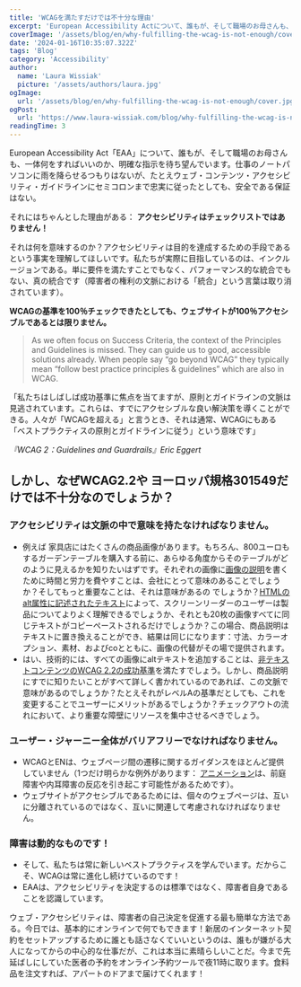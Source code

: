 ```yaml
---
title: 'WCAGを満たすだけでは不十分な理由'
excerpt: 'European Accessibility Actについて、誰もが、そして職場のお母さんも、一体何をすればいいのか、明確な指示を待ち望んでいます。仕事のノートパソコンに雨を降らせるつもりはないが、 ...'
coverImage: '/assets/blog/en/why-fulfilling-the-wcag-is-not-enough/cover.png'
date: '2024-01-16T10:35:07.322Z'
tags: 'Blog'
category: 'Accessibility'
author:
  name: 'Laura Wissiak'
  picture: '/assets/authors/laura.jpg'
ogImage:
  url: '/assets/blog/en/why-fulfilling-the-wcag-is-not-enough/cover.jpg'
ogPost:
  url: 'https://www.laura-wissiak.com/blog/why-fulfilling-the-wcag-is-not-enough'
readingTime: 3
---
```


European Accessibility Act「EAA」について、誰もが、そして職場のお母さんも、一体何をすればいいのか、明確な指示を待ち望んでいます。仕事のノートパソコンに雨を降らせるつもりはないが、たとえウェブ・コンテンツ・アクセシビリティ・ガイドラインにセミコロンまで忠実に従ったとしても、安全である保証はない。

それにはちゃんとした理由がある： **アクセシビリティはチェックリストではありません！**

それは何を意味するのか？アクセシビリティは目的を達成するための手段であるという事実を理解してほしいです。私たちが実際に目指しているのは、インクルージョンである。単に要件を満たすことでもなく、パフォーマンス的な統合でもない、真の統合です（障害者の権利の文脈における「統合」という言葉は取り消されています）。

**WCAGの基準を100％チェックできたとしても、ウェブサイトが100％アクセシブルであるとは限りません。**

> As we often focus on Success Criteria, the context of the Principles and Guidelines is missed. They can guide us to good, accessible solutions already. When people say “go beyond WCAG” they typically mean “follow best practice principles & guidelines” which are also in WCAG.

「私たちはしばしば成功基準に焦点を当てますが、原則とガイドラインの文脈は見逃されています。これらは、すでにアクセシブルな良い解決策を導くことができる。人々が「WCAGを超える」と言うとき、それは通常、WCAGにもある「ベストプラクティスの原則とガイドラインに従う」という意味です」

_『WCAG 2：Guidelines and Guardrails』Eric Eggert_

## しかし、なぜWCAG2.2や ヨーロッパ規格301549だけでは不十分なのでしょうか？

### アクセシビリティは文脈の中で意味を持たなければなりません。

- 例えば 家具店にはたくさんの商品画像があります。もちろん、800ユーロもするガーデンテーブルを購入する前に、あらゆる角度からそのテーブルがどのように見えるかを知りたいはずです。それぞれの画像に[画像の説明](https://accessibility.huit.harvard.edu/describe-content-images)を書くために時間と労力を費やすことは、会社にとって意味のあることでしょうか？そしてもっと重要なことは、それは意味があるの でしょうか？[HTMLのalt属性に記述されたテキスト](https://webaim.org/techniques/alttext/)によって、スクリーンリーダーのユーザーは製品についてよりよく理解できるでしょうか、それとも20枚の画像すべてに同じテキストがコピーペーストされるだけでしょうか？この場合、商品説明はテキストに置き換えることができ、結果は同じになります：寸法、カラーオプション、素材、およびcoとともに、画像の代替がその場で提供されます。
- はい、技術的には、すべての画像にaltテキストを追加することは、[非テキストコンテンツのWCAG 2.2の成功基準](https://www.w3.org/WAI/WCAG22/Understanding/non-text-content.html)を満たすでしょう。しかし、商品説明にすでに知りたいことがすべて詳しく書かれているのであれば、この文脈で意味があるのでしょうか？たとえそれがレベルAの基準だとしても、これを変更することでユーザーにメリットがあるでしょうか？チェックアウトの流れにおいて、より重要な障壁にリソースを集中させるべきでしょう。

### ユーザー・ジャーニー全体がバリアフリーでなければなりません。

- WCAGとENは、ウェブページ間の遷移に関するガイダンスをほとんど提供していません（1つだけ明らかな例外があります： [アニメーション](https://www.w3.org/WAI/WCAG22/Understanding/animation-from-interactions.html)は、前庭障害や内耳障害の反応を引き起こす可能性があるためです）。
- ウェブサイトがアクセシブルであるためには、個々のウェブページは、互いに分離されているのではなく、互いに関連して考慮されなければなりません。

### 障害は動的なものです！

- そして、私たちは常に新しいベストプラクティスを学んでいます。だからこそ、WCAGは常に進化し続けているのです！
- EAAは、アクセシビリティを決定するのは標準ではなく、障害者自身であることを認識しています。

ウェブ・アクセシビリティは、障害者の自己決定を促進する最も簡単な方法である。今日では、基本的にオンラインで何でもできます！新居のインターネット契約をセットアップするために誰とも話さなくていいというのは、誰もが嫌がる大人になってからの中心的な仕事だが、これは本当に素晴らしいことだ。今まで先延ばしにしていた医者の予約をオンライン予約ツールで夜11時に取ります。食料品を注文すれば、アパートのドアまで届けてくれます！
